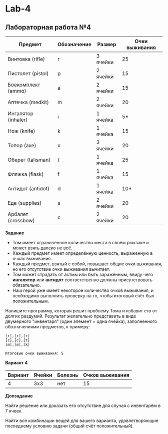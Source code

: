 # Lab-4

## Лабораторная работа №4

| Предмет | Обозначение | Размер | Очки выживания |
| ------- | ----------- | ------ | -------------- |
| Винтовка (rifle) | r | 3 ячейки | 25 |
| Пистолет (pistol) | p | 2 ячейки | 15 |
| Боекомплект (ammo) | a | 2 ячейки | 15 |
| Аптечка (medkit) | m | 2 ячейки | 20 |
| Ингалятор (inhaler) | i | 1 ячейка | 5* |
| Нож (knife) | k | 1 ячейка | 15 |
| Топор (axe) | x | 3 ячейки | 20 |
| Оберег (talisman) | t | 1 ячейка | 25 |
| Фляжка (flask) | f | 1 ячейка | 15 |
| Антидот (antidot) | d | 1 ячейка | 10* |
| Еда (supplies) | s | 2 ячейки | 20 |
| Арбалет (crossbow) | c | 2 ячейки | 20 |

**Задание**

* Том имеет ограниченное количество места в своём рюкзаке и может взять далеко не всё. 
* Каждый предмет имеет определённую ценность, выраженную в очках выживания.
* Каждый предмет, взятый с собой, повышает общие очки выживания, но его отсутствие очки выживания вычитает. 
* Том может страдать от астмы или быть заражённым, ввиду чего **ингалятор** или **антидот** соответственно должны присутствовать обязательно. 
* Наш герой уже имеет некоторое количество очков выживания, и необходимо выполнить проверку на то, чтобы итоговый счёт был положительным.

Напишите программу, которая решит проблему Тома и избавит его от долгих раздумий. Результат желательно представить в виде двумерного "инвентаря" (один элемент = одна ячейка), заполненного обозначениями предметов, к примеру:

```
[r],[r],[r]  
[c],[c],[t]  
[m],[m],[k]  

Итоговые очки выживания: 5
```

**Вариант 4**

| Вариант | Ячейки | Болезнь | Очков выживания |
| ------- | ------ | ------- | --------------- |
| 4 | 3x3 | нет | 15 |


**Допзадание** 

Найти решение или доказать его отсутствие для случая с инвентарём в 7 ячеек.

Найти все комбинации вещей для вашего варианта, удовлетворяющие последнему условию задачи (общий счёт положительный).
